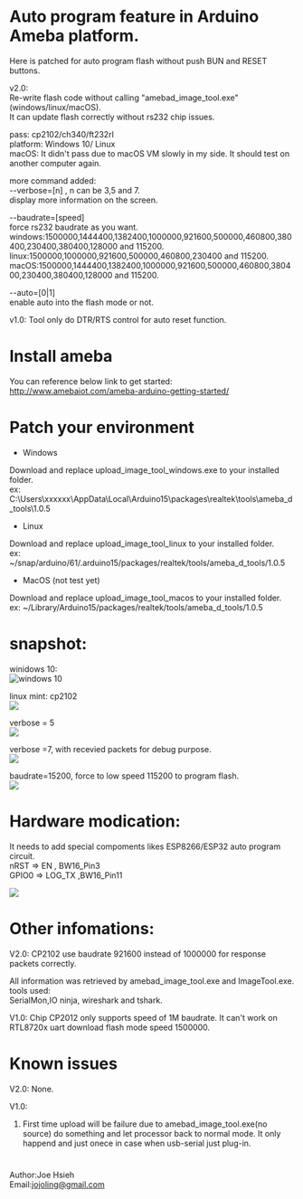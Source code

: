 <meta property="og:title" content="RTL8720 autoflash" />
<meta property="og:image" content="https://github.com/jojoling/ameba_bw16_autoflash/blob/main/pic/flash_windows.png" />

# Auto program feature in Arduino Ameba platform.

Here is patched for auto program flash without push BUN and RESET buttons.

v2.0:  
Re-write flash code without calling "amebad_image_tool.exe" (windows/linux/macOS).  
It can update flash correctly without rs232 chip issues.  
  
pass: cp2102/ch340/ft232rl  
platform: Windows 10/ Linux  
macOS: It didn't pass due to macOS VM slowly in my side. It should test on another computer again.  

more command added:  
--verbose=[n] , n can be 3,5 and 7.  
display more information on the screen.  

--baudrate=[speed]  
force rs232 baudrate as you want.  
windows:1500000,1444400,1382400,1000000,921600,500000,460800,380400,230400,380400,128000 and 115200.  
linux:1500000,1000000,921600,500000,460800,230400 and 115200.  
macOS:1500000,1444400,1382400,1000000,921600,500000,460800,380400,230400,380400,128000 and 115200.  

--auto=[0|1]  
enable auto into the flash mode or not.  

v1.0:
Tool only do DTR/RTS control for auto reset function.

# Install ameba
You can reference below link to get started: http://www.amebaiot.com/ameba-arduino-getting-started/

# Patch your environment

* Windows

Download and replace upload_image_tool_windows.exe to your installed folder.  
ex: C:\Users\xxxxxx\AppData\Local\Arduino15\packages\realtek\tools\ameba_d_tools\1.0.5

* Linux

Download and replace upload_image_tool_linux to your installed folder.  
ex: ~/snap/arduino/61/.arduino15/packages/realtek/tools/ameba_d_tools/1.0.5

* MacOS (not test yet)

Download and replace upload_image_tool_macos to your installed folder.  
ex: ~/Library/Arduino15/packages/realtek/tools/ameba_d_tools/1.0.5

# snapshot:
winidows 10:  
![windows 10](pic/flash_windows.png)

linux mint:
cp2102  
![](pic/flash_cp2102.png)

verbose = 5  
![](pic/flash_verbose_5.png)

verbose =7, with recevied packets for debug purpose.  
![](pic/flash_verbose_7.png)

baudrate=15200, force to low speed 115200 to program flash.  
![](pic/flash_115200.png)

# Hardware modication:
It needs to add special compoments likes ESP8266/ESP32 auto program circuit.  
nRST => EN , BW16_Pin3  
GPIO0 => LOG_TX ,BW16_Pin11  

![](https://i.stack.imgur.com/fMrDh.png?raw=true)

# Other infomations:
V2.0:
CP2102 use baudrate 921600 instead of 1000000 for response packets correctly.

All information was retrieved by amebad_image_tool.exe and ImageTool.exe.  
tools used:  
SerialMon,IO ninja, wireshark and tshark.  

V1.0:
Chip CP2012 only supports speed of 1M baudrate. It can't work on RTL8720x uart download flash mode speed 1500000.  
# Known issues
V2.0:
None.

V1.0:
1) First time upload will be failure due to amebad_image_tool.exe(no source) do something and let processor back to normal mode.
   It only happend and just onece in case when usb-serial just plug-in.

#
 Author:Joe Hsieh  
 Email:jojoling@gmail.com  
